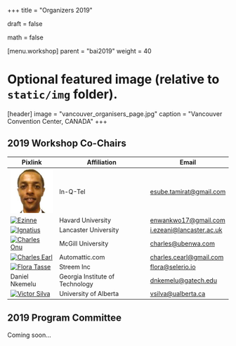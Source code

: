 ﻿+++
title = "Organizers 2019"

draft = false

math = false

[menu.workshop]
    parent = "bai2019"
    weight = 40

# Optional featured image (relative to `static/img` folder).
[header]
image = "vancouver_organisers_page.jpg"
caption = "Vancouver Convention Center, CANADA"
+++

## 2019 Workshop Co-Chairs

|   Pixlink     |Affiliation     |Email                        |
|----------------|----------------|----------------------------|
 <a href="https://esube.github.io"><img src="https://raw.githubusercontent.com/esube/esube.github.io/master/img/esube.jpg" style="width:100px; height:100px" title="Esube Bekele" alt="Esube"></a> | In-Q-Tel | esube.tamirat@gmail.com |
 <a href="https://www.linkedin.com/in/ezinne-nwankwo-119586101/"><img src="/img/EzinneNwankwo.jpg" style="width:100px; height:100px" title="Ezinne Nwankwo" alt="Ezinne"></a> | Havard University | enwankwo17@gmail.com |
 <a href="https://ignatiusezeani.bitbucket.io"><img src="https://ignatiusezeani.bitbucket.io/img/profile.jpg" style="width:100px; height:100px" title="Ignatius Ezeani" alt="Ignatius"></a> | Lancaster University| i.ezeani@lancaster.ac.uk |
 <a href="https://www.ubenwa.ai/"><img src="/img/CharlesOnu.jpg" style="width:100px; height:100px" title="Charles C Onu" alt="Charles Onu"></a> | McGill University| charles@ubenwa.com |
 <a href="https://charlesearl.blog/"><img src="/img/CharlesEarl.jpg" style="width:100px; height:100px" title="Charles C Earl" alt="Charles Earl"></a> | Automattic.com | charles.cearl@gmail.com |
<a href="https://ftasse.github.io"><img src="https://media.licdn.com/dms/image/C4D03AQEnvuisue7HGQ/profile-displayphoto-shrink_200_200/0?e=1570060800&v=beta&t=ly5uVBu6eYuYTxSZrUqkEh7LGbFuhnvpQy-vLJgR4-s" style="width:100px; height:100px" title="Flora Tasse" alt="Flora Tasse"></a> | Streem Inc | flora@selerio.io |
|Daniel Nkemelu | Georgia Institute of Technology | dnkemelu@gatech.edu |
<a href="https://webdocs.cs.ualberta.ca/~vsilva/"><img src="https://webdocs.cs.ualberta.ca/~vsilva/wp-content/uploads/2019/02/IMG_0874-300x300.png" style="width:100px; height:100px" title="Victor Silva" alt="Victor Silva"></a> | University of Alberta | vsilva@ualberta.ca |
								
## 2019 Program Committee

Coming soon...